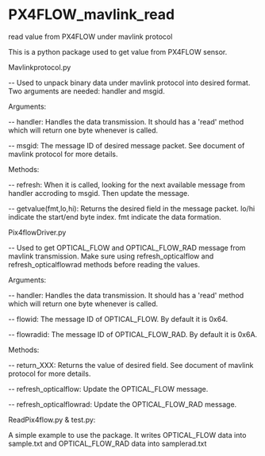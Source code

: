 # PX4FLOW_mavlink_read
read value from PX4FLOW under mavlink protocol

This is a python package used to get value from PX4FLOW sensor.

Mavlinkprotocol.py 

-- Used to unpack binary data under mavlink protocol into desired format. Two arguments are needed: handler and msgid.

Arguments:

-- handler: Handles the data transmission. It should has a 'read' method which will return one byte whenever is called.

-- msgid: The message ID of desired message packet. See document of mavlink protocol for more details.

Methods:

-- refresh: When it is called, looking for the next available message from handler accroding to msgid. Then update the message.

-- getvalue(fmt,lo,hi): Returns the desired field in the message packet. lo/hi indicate the start/end byte index. fmt indicate the data formation.

Pix4flowDriver.py

-- Used to get OPTICAL_FLOW and OPTICAL_FLOW_RAD message from mavlink transmission. Make sure using refresh_opticalflow and refresh_opticalflowrad methods before reading the values.

Arguments:

-- handler: Handles the data transmission. It should has a 'read' method which will return one byte whenever is called.

-- flowid: The message ID of OPTICAL_FLOW. By default it is 0x64.

-- flowradid: The message ID of OPTICAL_FLOW_RAD. By default it is 0x6A.

Methods:

-- return_XXX: Returns the value of desired field. See document of mavlink protocol for more details.

-- refresh_opticalflow: Update the OPTICAL_FLOW message.

-- refresh_opticalflowrad: Update the OPTICAL_FLOW_RAD message.

ReadPix4flow.py & test.py:

A simple example to use the package. It writes OPTICAL_FLOW data into sample.txt and OPTICAL_FLOW_RAD data into samplerad.txt
